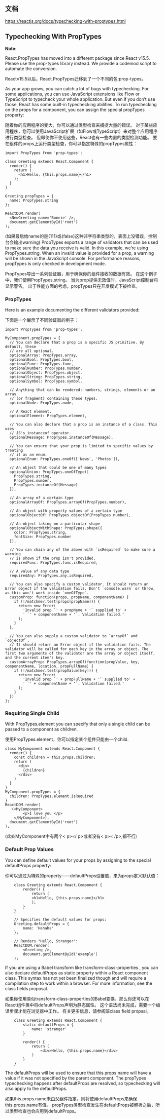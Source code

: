 ## 文档
<https://reactjs.org/docs/typechecking-with-proptypes.html>

## Typechecking With PropTypes

**Note:**

React.PropTypes has moved into a different package since React v15.5. Please use the prop-types library instead.
We provide a codemod script to automate the conversion.

Reactv15.5以后，React.PropTypes迁移到了一个不同的包:prop-types。

As your app grows, you can catch a lot of bugs with typechecking. For some applications, you can use JavaScript extensions like Flow or TypeScript to typecheck your whole application. But even if you don’t use those, React has some built-in typechecking abilities. To run typechecking on the props for a component, you can assign the special propTypes property:

随着你的应用程序的变大，你可以通过类型检查来捕捉大量的错误。 对于某些应用程序，您可以使用JavaScript扩展（如Flow或TypeScript）来对整个应用程序进行类型检查。 但即使你不使用这些，React也有一些内置的类型检测功能。 要在组件的props上运行类型检查，你可以指定特殊的propTypes属性：

```
import PropTypes from 'prop-types';

class Greeting extends React.Component {
  render() {
    return (
      <h1>Hello, {this.props.name}</h1>
    );
  }
}

Greeting.propTypes = {
  name: PropTypes.string
};

ReactDOM.render(
  <NewGreeting name='Bonnie' />,
  document.getElementById('root')
);

```
(如果最后给name的是{111}或{false}这种非字符串类型的，表面上没错误，控制台会输出warning)
PropTypes exports a range of validators that can be used to make sure the data you receive is valid. In this example, we’re using PropTypes.string. When an invalid value is provided for a prop, a warning will be shown in the JavaScript console. For performance reasons, propTypes is only checked in development mode.

PropTypes导出一系列验证器，用于确保你的组件接收的数据有效。 在这个例子中，我们使用PropTypes.string。 当为prop提供无效值时，JavaScript控制台将显示警告。 出于性能方面的考虑，propTypes只在开发模式下被检查。

### PropTypes

Here is an example documenting the different validators provided:

下面是一个展示了不同验证器的例子：

```
import PropTypes from 'prop-types';

MyComponent.propTypes = {
  // You can declare that a prop is a specific JS primitive. By default, these
  // are all optional.
  optionalArray: PropTypes.array,
  optionalBool: PropTypes.bool,
  optionalFunc: PropTypes.func,
  optionalNumber: PropTypes.number,
  optionalObject: PropTypes.object,
  optionalString: PropTypes.string,
  optionalSymbol: PropTypes.symbol,

  // Anything that can be rendered: numbers, strings, elements or an array
  // (or fragment) containing these types.
  optionalNode: PropTypes.node,

  // A React element.
  optionalElement: PropTypes.element,

  // You can also declare that a prop is an instance of a class. This uses
  // JS's instanceof operator.
  optionalMessage: PropTypes.instanceOf(Message),

  // You can ensure that your prop is limited to specific values by treating
  // it as an enum.
  optionalEnum: PropTypes.oneOf(['News', 'Photos']),

  // An object that could be one of many types
  optionalUnion: PropTypes.oneOfType([
    PropTypes.string,
    PropTypes.number,
    PropTypes.instanceOf(Message)
  ]),

  // An array of a certain type
  optionalArrayOf: PropTypes.arrayOf(PropTypes.number),

  // An object with property values of a certain type
  optionalObjectOf: PropTypes.objectOf(PropTypes.number),

  // An object taking on a particular shape
  optionalObjectWithShape: PropTypes.shape({
    color: PropTypes.string,
    fontSize: PropTypes.number
  }),

  // You can chain any of the above with `isRequired` to make sure a warning
  // is shown if the prop isn't provided.
  requiredFunc: PropTypes.func.isRequired,

  // A value of any data type
  requiredAny: PropTypes.any.isRequired,

  // You can also specify a custom validator. It should return an Error object if the validation fails. Don't `console.warn` or throw, as this won't work inside `oneOfType`.
  customProp: function(props, propName, componentName) {
    if (!/matchme/.test(props[propName])) {
      return new Error(
        'Invalid prop `' + propName + '` supplied to' +
        ' `' + componentName + '`. Validation failed.'
      );
    }
  },

  // You can also supply a custom validator to `arrayOf` and `objectOf`.
  // It should return an Error object if the validation fails. The validator will be called for each key in the array or object. The first two arguments of the validator are the array or object itself, and the current item's key.
  customArrayProp: PropTypes.arrayOf(function(propValue, key, componentName, location, propFullName) {
    if (!/matchme/.test(propValue[key])) {
      return new Error(
        'Invalid prop `' + propFullName + '` supplied to' +
        ' `' + componentName + '`. Validation failed.'
      );
    }
  })
};

```

### Requiring Single Child
With PropTypes.element you can specify that only a single child can be passed to a component as children.

使用PropTypes.element，你可以指定某个组件只能由一个child.

```
class MyComponent extends React.Component {
  render() {
    const children = this.props.children;
    return (
      <div>
        {children}
      </div>
    )
  }
}
MyComponent.propTypes = {
  children: PropTypes.element.isRequired
}
ReactDOM.render(
   (<MyComponent>
        <p>I love you </p>
    </MyComponent>),
  document.getElementById('root')
);
```
(此处MyComponent中有两个< p></ p>或者没有< p>< /p>,都不行)

### Default Prop Values
You can define default values for your props by assigning to the special defaultProps property:

你可以通过为特殊的property——defaultProps设置值，来为props定义默认值：

```
    class Greeting extends React.Component {
        render() {
            return (
            <h1>Hello, {this.props.name}</h1>
            );
        }
    }

    // Specifies the default values for props:
    Greeting.defaultProps = {
        name: 'Hahaha'
    };

    // Renders "Hello, Stranger":
    ReactDOM.render(
        <Greeting />,
        document.getElementById('example')
    );
```

If you are using a Babel transform like transform-class-properties , you can also declare defaultProps as static property within a React component class. This syntax has not yet been finalized though and will require a compilation step to work within a browser. For more information, see the class fields proposal.

如果你使用类似transform-class-properties的Babel变换，那么你还可以在React组件类中将defaultProps声明为静态属性。 这个语法尚未完成，需要一个编译步骤才能在浏览器中工作。 有关更多信息，请参阅班class field propsal。

```
    class Greeting extends React.Component {
        static defaultProps = {
            name: 'stranger'
        }

        render() {
            return (
                <div>Hello, {this.props.name}</div>
            )
        }
    }
```

The defaultProps will be used to ensure that this.props.name will have a value if it was not specified by the parent component. The propTypes typechecking happens after defaultProps are resolved, so typechecking will also apply to the defaultProps.

如果this.props.name未由父组件指定，则将使用defaultProps来确保this.props.name有值。 propTypes类型检查发生在defaultProps被解析之后，所以类型检查也会应用到defaultProps。
